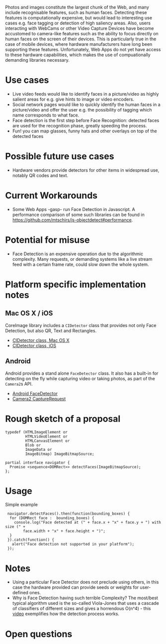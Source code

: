 Photos and images constitute the largest chunk of the Web, and many include recognisable features, such as human faces. Detecting these features is computationally expensive, but would lead to interesting use cases e.g. face tagging or detection of high saliency areas. Also, users interacting with WebCams or other Video Capture Devices have become accustomed to camera-like features such as the ability to focus directly on human faces on the screen of their devices. This is particularly true in the case of mobile devices, where hardware manufacturers have long been supporting these features. Unfortunately, Web Apps do not yet have access to these hardware capabilities, which makes the use of compuationally demanding libraries necessary.

Use cases
=========

* Live video feeds would like to identify faces in a picture/video as highly salient areas for e.g. give hints to image or video encoders.
* Social network pages would like to quickly identify the human faces in a picture/video and offer the user e.g. the possibility of tagging which name corresponds to what face.
* Face detection is the first step before Face Recognition: detected faces are used for the recognition phase, greatly speeding the process. 
* Fun! you can map glasses, funny hats and other overlays on top of the detected faces

Possible future use cases
=========================

* Hardware vendors provide detectors for other items in widespread use, notably QR codes and text.

Current Workarounds
===================

* Some Web Apps -gasp- run Face Detection in Javascript. A performance comparison of some such libraries can be found in https://github.com/mtschirs/js-objectdetect#performance.

Potential for misuse
====================

* Face Detection is an expensive operation due to the algorithmic complexity. Many requests, or demanding systems like a live stream feed with a certain frame rate, could slow down the whole system.

Platform specific implementation notes
======================================

## Mac OS X / iOS

CoreImage library includes a `CIDetector` class that provides not only Face Detection, but also QR, Text and Rectangles.

* [CIDetector class, Mac OS X](https://developer.apple.com/library/mac/documentation/CoreImage/Reference/CIDetector_Ref/)
* [CIDetector class, iOS](https://developer.apple.com/library/ios/documentation/CoreImage/Reference/CIDetector_Ref/)

## Android

Android provides a stand alone `FaceDetector` class. It also has a built-in for detecting on the fly while capturing video or taking photos, as part of the `Camera2`s API.

* [Android FaceDetector](https://developer.android.com/reference/android/media/FaceDetector.html)
* [Camera2 CaptureRequest](https://developer.android.com/reference/android/hardware/camera2/CaptureRequest.html#STATISTICS_FACE_DETECT_MODE)

Rough sketch of a proposal
==========================

```
typedef (HTMLImageElement or
         HTMLVideoElement or
         HTMLCanvasElement or
         Blob or
         ImageData or
         ImageBitmap) ImageBitmapSource;

partial interface navigator {
  Promise <sequence<DOMRect>> detectFaces(ImageBitmapSource);
};
```

Usage
=====

Simple example

```
 navigator.detectFaces().then(function(bounding_boxes) {
  for (DOMRect face :  bounding_boxes) {
    console.log("Face detected at (" + face.x + "x" + face.y + ") with size (" +
        face.width + "x" + face.height + ")";
  }
 }).catch(function() {
   alert("Face detection not supported in your platform");
 });
```

Notes
=====

* Using a particular Face Detector does not preclude using others, in this case the hardware provided can provide seeds or weights for user-defined ones.
* Why is Face Detection having such terrible Complexity? The most/best typical algorithm used is the so-called Viola-Jones that uses a cascade of classifiers of different sizes and gives a horrendous O(n^4) - this [video](https://vimeo.com/12774628) exemplifies how the detection process works.

Open questions
==============

